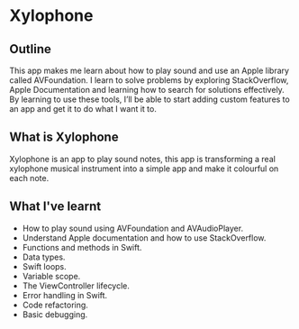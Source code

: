 #  Xylophone

## Outline

This app makes me learn about how to play sound and use an Apple library called AVFoundation. I learn to solve problems by exploring StackOverflow, Apple Documentation and learning how to search for solutions effectively. By learning to use these tools, I’ll be able to start adding custom features to an app and get it to do what I want it to.

## What is Xylophone

Xylophone is an app to play sound notes, this app is transforming a real xylophone musical instrument into a simple app and make it colourful on each note.

## What I've learnt

* How to play sound using AVFoundation and AVAudioPlayer.
* Understand Apple documentation and how to use StackOverflow.
* Functions and methods in Swift.
* Data types.
* Swift loops.
* Variable scope.
* The ViewController lifecycle.
* Error handling in Swift.
* Code refactoring.
* Basic debugging.
